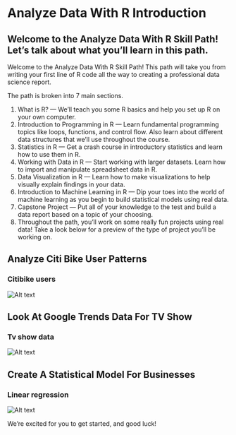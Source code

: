 # Analyze Data With R Introduction

## Welcome to the Analyze Data With R Skill Path! Let’s talk about what you’ll learn in this path.

Welcome to the Analyze Data With R Skill Path! This path will take you from writing your first line of R code all the way to creating a professional data science report.

The path is broken into 7 main sections.

1. What is R? — We’ll teach you some R basics and help you set up R on your own computer.
2. Introduction to Programming in R — Learn fundamental programming topics like loops, functions, and control flow. Also learn about different data structures that we’ll use throughout the course.
3. Statistics in R — Get a crash course in introductory statistics and learn how to use them in R.
4. Working with Data in R — Start working with larger datasets. Learn how to import and manipulate spreadsheet data in R.
5. Data Visualization in R — Learn how to make visualizations to help visually explain findings in your data.
6. Introduction to Machine Learning in R — Dip your toes into the world of machine learning as you begin to build statistical models using real data.
7. Capstone Project — Put all of your knowledge to the test and build a data report based on a topic of your choosing.
8. Throughout the path, you’ll work on some really fun projects using real data! Take a look below for a preview of the type of project you’ll be working on.

## Analyze Citi Bike User Patterns
### Citibike users
![Alt text](https://content.codecademy.com/programs/analyze-data-with-r/teaser/teaser3.png)

## Look At Google Trends Data For TV Show
### Tv show data
![Alt text](https://content.codecademy.com/programs/analyze-data-with-r/teaser/teaser1.png)


## Create A Statistical Model For Businesses
### Linear regression
![Alt text](https://content.codecademy.com/programs/analyze-data-with-r/teaser/teaser2.png)

We’re excited for you to get started, and good luck!

